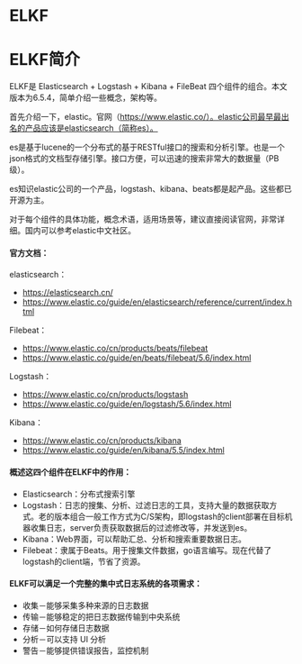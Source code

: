 # ELKF
ELKF简介
===
ELKF是 Elasticsearch + Logstash + Kibana + FileBeat 四个组件的组合。本文版本为6.5.4，简单介绍一些概念，架构等。

首先介绍一下，elastic。官网（https://www.elastic.co/）。elastic公司最早最出名的产品应该是elasticsearch（简称es）。

es是基于lucene的一个分布式的基于RESTful接口的搜索和分析引擎。也是一个json格式的文档型存储引擎。接口方便，可以迅速的搜索非常大的数据量（PB级）。

es知识elastic公司的一个产品，logstash、kibana、beats都是起产品。这些都已开源为主。

对于每个组件的具体功能，概念术语，适用场景等，建议直接阅读官网，非常详细。国内可以参考elastic中文社区。

#### 官方文档：
elasticsearch：

+ https://elasticsearch.cn/
+ https://www.elastic.co/guide/en/elasticsearch/reference/current/index.html

Filebeat：

+ https://www.elastic.co/cn/products/beats/filebeat
+ https://www.elastic.co/guide/en/beats/filebeat/5.6/index.html

Logstash：

+ https://www.elastic.co/cn/products/logstash
+ https://www.elastic.co/guide/en/logstash/5.6/index.html

Kibana：

+ https://www.elastic.co/cn/products/kibana
+ https://www.elastic.co/guide/en/kibana/5.5/index.html

#### 概述这四个组件在ELKF中的作用：

+ Elasticsearch：分布式搜索引擎
+ Logstash：日志的搜集、分析、过滤日志的工具，支持大量的数据获取方式。老的版本组合一般工作方式为C/S架构，即logstash的client部署在目标机器收集日志，server负责获取数据后的过滤修改等，并发送到es。
+ Kibana：Web界面，可以帮助汇总、分析和搜索重要数据日志。
+ Filebeat：隶属于Beats。用于搜集文件数据，go语言编写。现在代替了logstash的client端，节省了资源。

#### ELKF可以满足一个完整的集中式日志系统的各项需求：

+ 收集－能够采集多种来源的日志数据
+ 传输－能够稳定的把日志数据传输到中央系统
+ 存储－如何存储日志数据
+ 分析－可以支持 UI 分析
+ 警告－能够提供错误报告，监控机制
